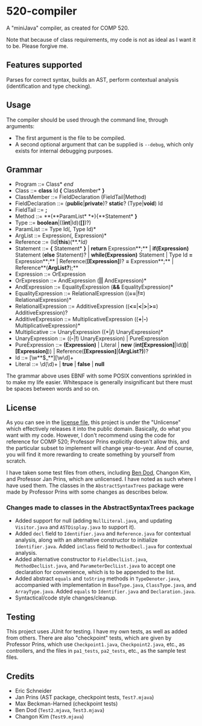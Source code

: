 # 520-compiler
A "miniJava" compiler, as created for COMP 520.

Note that because of class requirements, my code is not as ideal as I want it to be. Please forgive me.

## Features supported
Parses for correct syntax, builds an AST, perform contextual analysis (identification and type checking).

## Usage
The compiler should be used through the command line, through arguments:
* The first argument is the file to be compiled.
* A second optional argument that can be supplied is `--debug`, which only exists for internal debugging purposes.

## Grammar
* Program ::= Class\* *end*
* Class ::= **class** Id **{** ClassMember\* **}**
* ClassMember ::= FieldDeclaration (FieldTail|Method)
* FieldDeclaration ::= (**public**|**private**)? **static**? (Type|**void**) Id
* FieldTail ::= **;**
* Method ::= **(**ParamList\* **){**Statement\* **}**
* Type ::= **boolean**|((**int**|Id)(**[]**)?)
* ParamList ::= Type Id(, Type Id)*
* ArgList ::= Expression(, Expression)*
* Reference ::= (Id|**this**)(**.**Id)*
* Statement ::= **{** Statement\* **}**
			| **return** Expression**;**
			| **if(**Expression**)** Statement (**else** Statement)?
			| **while(**Expression**)** Statement
			| Type Id **=** Expression**;**
			| Reference(**[**Expression**]**)? **=** Expression**;**
			| Reference**(**ArgList?**);**
* Expression ::= OrExpression
* OrExpression ::= AndExpression (**||** AndExpression)*
* AndExpression ::= EqualityExpression (**&&** EqualityExpression)*
* EqualityExpression ::= RelationalExpression ((**==**|**!=**) RelationalExpression)*
* RelationalExpression ::= AdditiveExpression ((**<=**|**<**|**>**|**>=**) AdditiveExpression)?
* AdditiveExpression ::= MultiplicativeExpression ((**+**|**-**) MultiplicativeExpression)*
* Multiplicative ::= UnaryExpression ((\*|**/**) UnaryExpression)*
* UnaryExpression ::= ((**-**|**!**) UnaryExpression) | PureExpression
* PureExpression ::= **(**Expression**)**
			| Literal
			| **new** (**int[**Expression**]**|Id(**()**|**[**Expression**]**))
			| Reference(**[**Expression**]**|**(**ArgList?**)**)?
* Id ::= \[\w**$_**][\w\d]+
* Literal ::= \d(\d)+ | **true** | **false** | **null**

The grammar above uses EBNF with some POSIX conventions sprinkled in to make my life easier. Whitespace is generally insignificant but there must be spaces between words and so on.

## License
As you can see in the [license file](LICENSE), this project is under the "Unlicense" which effectively releases it into the public domain. Basically, do what you want with my code. However, I don't recommend using the code for reference for COMP 520; Professor Prins explicitly doesn't allow this, and the particular subset to implement will change year-to-year. And of course, you will find it more rewarding to create something by yourself from scratch.

I have taken some test files from others, including [Ben Dod](https://github.com/benjdod/someminijavatests), Changon Kim, and Professor Jan Prins, which are unlicensed. I have noted as such where I have used them. The classes in the `AbstractSyntaxTrees` package were made by Professor Prins with some changes as describes below.

### Changes made to classes in the AbstractSyntaxTrees package
* Added support for null (adding `NullLiteral.java`, and updating `Visitor.java` and `ASTDisplay.java` to support it).
* Added `decl` field to `Identifier.java` and `Reference.java` for contextual analysis, along with an alternative constructor to initialize `Identifier.java`. Added `inClass` field to `MethodDecl.java` for contextual analysis.
* Added alternative constructor to `FieldDeclList.java`, `MethodDeclList.java`, and `ParameterDeclList.java` to accept one declaration for convenience, which is to be appended to the list.
* Added abstract `equals` and `toString` methods in `TypeDenoter.java`, accompanied with implementation in `BaseType.java`, `ClassType.java`, and `ArrayType.java`. Added `equals` to `Identifier.java` and `Declaration.java`.
* Syntactical/code style changes/cleanup.

## Testing
This project uses JUnit for testing. I have my own tests, as well as added from others. There are also "checkpoint" tests, which are given by Professor Prins, which use `Checkpoint1.java`, `Checkpoint2.java`, etc., as controllers, and the files in `pa1_tests`, `pa2_tests`, etc., as the sample test files.

## Credits
* Eric Schneider
* Jan Prins (AST package, checkpoint tests, `Test7.mjava`)
* Max Beckman-Harned (checkpoint tests)
* Ben Dod (`Test2.mjava`, `Test3.mjava`)
* Changon Kim (`Test9.mjava`)
  
